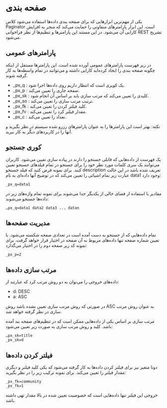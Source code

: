 # صفحه بندی

یکی از مهم‌ترین ابزارهایی که برای صفحه بندی داده‌ها استفاده می‌شود کلاس Paginator است. این ابزار پارامترهای متفاوتی را حمایت می‌کند که منجر به افزایش کارایی آن می‌شود. در این مستند این پارامترها و تنظیم‌ها از نظر فراخوانی REST تشریح می‌شود.

## پارامترهای عمومی

در زیر فهرست پارامترهای عمومی آورده شده است. این پارامترها مستقل از اینکه چگونه صفحه بندی را ایجاد کرده‌اید کارایی داشته و می‌توانند در تمام واسطه‌ها به کار گرفته شوند.

+ \_px\_q  : یک کویری است که انتظار داریم روی داده‌ها اجرا شود.
+ \_px\_p  : صفحه جاری را تعیین می‌کند.
+ \_px\_sk : کلیدی را تعیین می‌کند که مرتب سازی باید بر اساس آن انجام شود.
+ \_px\_so : ترتیب مرتب سازی را تعیین می‌کند.
+ \_px\_fk : کلید فیلتر کردن را تعیین می‌کند.
+ \_px\_fv : مقدار فیلتر کرد را تعیین می‌کند.
+ \_px\_c  : تعداد را تعیین می‌کند.

نکته: بهتر است این پارامترها را به عنوان پارامترهای رزرو شده سیستم در نظر بگیرید و آنها را در کاربردهای دیگر به کار نبرید.


## کوری جستجو

یک فهرست از داده‌هایی که قابلی جستجو را دارند در پیاده سازی تعیین می‌شود. کاربران می‌توانند یک سری کلمات مورد نظر خود را برای جستجو در تمام فیلدهای جستجو تعیین کنند. برای نمونه فرض کنید که فیلد جستجو description تعریف شده باشد در این حالت عبارت زیر تمام اشیائی را تعیین می‌کند که در توضیح آنها داده‌ای به نام data1 وجود دارد:

	_px_q=data1

مقادیر با استفاده از فضای خالی از یکدیگر جدا می‌شوند برای نمونه تمام واژه‌های زیر در داده‌ها جستجو می‌شوند:

	ـpx_q=data1 data2 data3 ... datan

## مدیریت صفحه‌ها

تمام داده‌هایی که از جستجو به دست آمده است در تعدادی صفحه شکسته می‌شود. با تعیین شماره صفحه تنها داده‌های مربوط به آن صفحه در اختیار قرار خواهد گرفت. برای نمونه کد زیر صفحه دوم را در اختیار می‌گذارد:

	_px_p=2


## مرتب سازی داده‌ها

داده‌های خروجی را می‌توان به دو روش مرتب کرد که عبارتند از:

+ d: DESC
+ a: ASC

در صورتی که روش مرتب سازی تعیین نشده باشد روش ASC به عنوان روش مرتب سازی در نظر گرفته خواهد شد.

مرتب سازی بر اساس یکی از داده‌هایی ممکن است که در تنظیم‌های صفحه بند آمده باشد. کلید و روش مرتب سازی به صورت زیر تعیین می‌شود:

	‌ـpx_sk=title
	_px_sk=d


## فیلتر کردن داده‌ها

دوتا متغیر نیز برای فیلتر کردن داده‌ها به کار گرفته می‌شود که یکی کلید فیلتر و  دیگری مقدار فیلتر را تعیین می‌کند. برای نمونه ترکیب زیر را در نظر بگیرید:

	_px_fk=community
	_px_fk=1

خروجی این فیلتر تنها داده‌هایی است که خصوصیت تعیین شده در بالا مقدار تهی داشته باشد.

